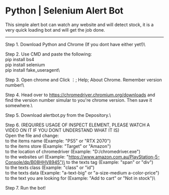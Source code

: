 # Python | Selenium Alert Bot
This simple alert bot can watch any website and will detect stock, it is a very quick loading bot and will get the job done.

-----------------------------------------------------------------------------

Step 1. Download Python and Chrome (If you dont have either yet!)\

Step 2. Use CMD and paste the following:\
pip install bs4\
pip install selenium\
pip install fake_useragent\

Step 3. Open chrome and Click ⋮; Help; About Chrome. Remember version number!\

Step 4. Head over to https://chromedriver.chromium.org/downloads and find the version number simular to you're chrome version. Then save it somewhere.\

Step 5. Download alertbot.py from the Depository.\

Step 6. (REQUIRES USAGE OF INSPECT ELEMENT, PLEASE WATCH A VIDEO ON IT IF YOU DONT UNDERSTAND WHAT IT IS)\
Open the file and change:\
<product name> to the items name (Example: "PS5" or "RTX 2070")\
<products store> to the items store (Example: "Target" or "Amazon")\
<webdriver location here> to the location of chromedriver (Example: "D:/chromedriver.exe")\
<item website url> to the websites url (Example: "https://www.amazon.com.au/PlayStation-5-Console/dp/B08HHV8945")\
<text tag> to the texts tag (Example: "span" or "div")\
<text class> to the texts class (Example: "class" or "id")\
<data inside of class> to the texts data (Example: "a-text-big" or "a-size-medium a-color-price")\
<item text> to the text you are looking for (Example: "Add to cart" or "Not in stock")\

Step 7. Run the bot!

